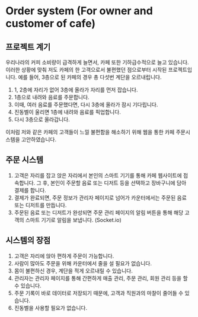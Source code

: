 # Order system (For owner and customer of cafe)

## 프로젝트 계기

우리나라의 커피 소비량이 급격하게 늘면서, 카페 또한 기하급수적으로 늘고 있습니다. 이러한 상황에 맞춰 저도 카페의 한 고객으로서 불편했던 점으로부터 시작된 프로젝트입니다.
예를 들어, 3층으로 된 카페의 경우 총 다섯번 계단을 오르내립니다.
1. 1, 2층에 자리가 없어 3층에 올라가 자리를 먼저 잡습니다.
2. 1층으로 내려와 음료를 주문합니다. 
3. 이때, 여러 음료를 주문했다면, 다시 3층에 올라가 잠시 기다립니다.
4. 진동벨이 울리면 1층에 내려와 음료를 픽업합니다.
5. 다시 3층으로 올라갑니다.

이처럼 저와 같은 카페의 고객들이 느낄 불편함을 해소하기 위해 웹을 통한 카페 주문시스템을 고안하였습니다.

## 주문 시스템

1. 고객은 자리를 잡고 앉은 자리에서 본인의 스마트 기기를 통해 카페 웹사이트에 접속합니다. 그 후, 본인이 주문할 음료 또는 디저트 등을 선택하고 장바구니에 담아 결제를 합니다.
2. 결제가 완료되면, 주문 정보가 관리자 페이지로 넘어가 카운터에서는 주문된 음료 또는 디저트를 만듭니다.
3. 주문된 음료 또는 디저트가 완성되면 주문 관리 페이지의 알림 버튼을 통해 해당 고객의 스마트 기기로 알림을 보냅니다. (Socket.io)

## 시스템의 장점

1. 고객은 자리에 앉아 편하게 주문이 가능합니다.
2. 사람이 많아도 주문을 위해 카운터에서 줄을 설 필요가 없습니다.
3. 몸이 불편하신 경우, 계단을 적게 오르내릴 수 있습니다.
4. 관리자는 관리자 페이지를 통해 간편하게 매출 관리, 주문 관리, 회원 관리 등을 할 수 있습니다.
5. 주문 기록이 바로 데이터로 저장되기 때문에, 고객과 직원과의 마찰이 줄어들 수 있습니다.
6. 진동벨을 사용할 필요가 없습니다.

